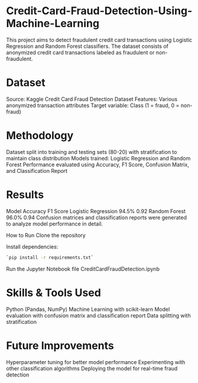 # Credit-Card-Fraud-Detection-Using-Machine-Learning
This project aims to detect fraudulent credit card transactions using Logistic Regression and Random Forest classifiers. The dataset consists of anonymized credit card transactions labeled as fraudulent or non-fraudulent.

# Dataset
Source: Kaggle Credit Card Fraud Detection Dataset
Features: Various anonymized transaction attributes
Target variable: Class (1 = fraud, 0 = non-fraud)

# Methodology
Dataset split into training and testing sets (80-20) with stratification to maintain class distribution
Models trained: Logistic Regression and Random Forest
Performance evaluated using Accuracy, F1 Score, Confusion Matrix, and Classification Report

# Results
Model	Accuracy	F1 Score
Logistic Regression	94.5%	0.92
Random Forest	96.0%	0.94
Confusion matrices and classification reports were generated to analyze model performance in detail.

How to Run
Clone the repository

Install dependencies:
```bash
`pip install -r requirements.txt`
```

Run the Jupyter Notebook file CreditCardFraudDetection.ipynb

# Skills & Tools Used
Python (Pandas, NumPy)
Machine Learning with scikit-learn
Model evaluation with confusion matrix and classification report
Data splitting with stratification

# Future Improvements
Hyperparameter tuning for better model performance
Experimenting with other classification algorithms
Deploying the model for real-time fraud detection
